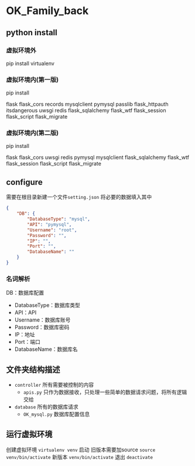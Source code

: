 # OK_Family_back

## python install

### 虚拟环境外

pip install
virtualenv

### 虚拟环境内(第一版)

pip install

flask
flask_cors
records
mysqlclient
pymysql
passlib
flask_httpauth
itsdangerous
uwsgi
redis
flask_sqlalchemy
flask_wtf
flask_session
flask_script
flask_migrate

### 虚拟环境内(第二版)

pip install

flask
flask_cors
uwsgi
redis
pymysql
mysqlclient
flask_sqlalchemy
flask_wtf
flask_session
flask_script
flask_migrate

## configure

需要在根目录新建一个文件`setting.json`
将必要的数据填入其中

```json
{
    "DB": {
        "DatabaseType": "mysql",
        "API": "pymysql",
        "Username": "root",
        "Password": "",
        "IP": "",
        "Port": "",
        "DatabaseName": ""
    }
}
```

### 名词解析

DB：数据库配置

- DatabaseType：数据库类型
- API：API
- Username：数据库账号
- Password：数据库密码
- IP：地址
- Port：端口
- DatabaseName：数据库名

## 文件夹结构描述

- `controller` 所有需要被控制的内容
  - `apis.py` 只作为数据接收，只处理一些简单的数据请求问题，将所有逻辑交给
- `database` 所有的数据库请求
  - `OK_mysql.py` 数据库配置信息

## 运行虚拟环境

创建虚拟环境
`virtualenv venv`
启动
旧版本需要加source
`source venv/bin/activate`
新版本
`venv/bin/activate`
退出
`deactivate`
